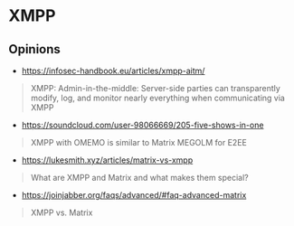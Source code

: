 # XMPP

## Opinions

* https://infosec-handbook.eu/articles/xmpp-aitm/

> XMPP: Admin-in-the-middle: Server-side parties can transparently modify, log, and monitor nearly everything when communicating via XMPP

* https://soundcloud.com/user-98066669/205-five-shows-in-one

> XMPP with OMEMO is similar to Matrix MEGOLM for E2EE

* https://lukesmith.xyz/articles/matrix-vs-xmpp

> What are XMPP and Matrix and what makes them special?

* https://joinjabber.org/faqs/advanced/#faq-advanced-matrix

> XMPP vs. Matrix
